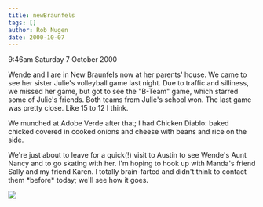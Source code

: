 ```yaml
---
title: newBraunfels
tags: []
author: Rob Nugen
date: 2000-10-07
---
```


<p class=date>9:46am Saturday 7 October 2000</p>

<p>Wende and I are in New Braunfels now at her
parents' house.  We came to see her sister Julie's
volleyball game last night.  Due to traffic and
silliness, we missed her game, but got to see the
"B-Team" game, which starred some of Julie's friends. 
Both teams from Julie's school won.  The last game was
pretty close.  Like 15 to 12 I think.

<p>We munched at Adobe Verde after that; I had Chicken
Diablo: baked chicked covered in cooked onions and
cheese with beans and rice on the side.

<p>We're just about to leave for a quick(!) visit to
Austin to see Wende's Aunt Nancy and to go skating
with her.  I'm hoping to hook up with Manda's friend
Sally and my friend Karen.  I totally brain-farted and
didn't think to contact them *before* today; we'll see
how it goes.

<p><img src="/images/rob/wL-ROB.gif">
